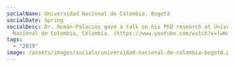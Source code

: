 ```yaml
---
socialName: Universidad Nacional de Colombia, Bogotá
socialDate: Spring
socialDesc: Dr. Román-Palacios gave a talk on his PhD research at Universidad
  Nacional de Colombia, Colombia. (https://www.youtube.com/watch?v=lwHcw65gxI0)
tags:
  - "2019"
image: /assets/images/socials/universidad-nacional-de-colombia-bogotá.png
---
```

